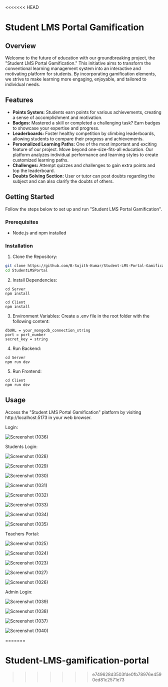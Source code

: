 <<<<<<< HEAD
# Student LMS Portal Gamification

## Overview

Welcome to the future of education with our groundbreaking project, the "Student LMS Portal Gamification." This initiative aims to transform the conventional learning management system into an interactive and motivating platform for students. By incorporating gamification elements, we strive to make learning more engaging, enjoyable, and tailored to individual needs.

## Features

- **Points System:** Students earn points for various achievements, creating a sense of accomplishment and motivation.
- **Badges:** Mastered a skill or completed a challenging task? Earn badges to showcase your expertise and progress.
- **Leaderboards:** Foster healthy competition by climbing leaderboards, allowing students to compare their progress and achievements.
- **Personalized Learning Paths:** One of the most important and exciting feature of our project. Move beyond one-size-fits-all education. Our platform analyzes individual performance and learning styles to create customized learning paths.
- **Challenges:** Attempt quizzes and challenges to gain extra points and top the leaderboard.
- **Doubts Solving Section:** User or tutor can post doubts regarding the subject and can also clarify the doubts of others.

## Getting Started

Follow the steps below to set up and run "Student LMS Portal Gamification".

### Prerequisites

- Node.js and npm installed

### Installation

1. Clone the Repository:

```bash
git clone https://github.com/B-Sujith-Kumar/Student-LMS-Portal-Gamification.git
cd StudentLMSPortal
```
2. Install Dependencies:
```
cd Server
npm install
```
```
cd Client
npm install
```
3. Environment Variables: Create a .env file in the root folder with the following content:
 ```
dbURL = your_mongodb_connection_string
port = port_number
secret_key = string
```
4. Run Backend:
```
cd Server
npm run dev
```
5. Run Frontend:
```
cd Client
npm run dev
```
## Usage
Access the "Student LMS Portal Gamification" platform by visiting http://localhost:5173 in your web browser.








Login:









![Screenshot (1036)](https://github.com/B-Sujith-Kumar/Student-LMS-Portal-Gamification/assets/92416850/d68033aa-307d-4c66-9b5c-a7b1524651a7)










Students Login:







![Screenshot (1028)](https://github.com/B-Sujith-Kumar/Student-LMS-Portal-Gamification/assets/92416850/a5dcadb9-1121-42a3-9269-16eb72e0424d)










![Screenshot (1029)](https://github.com/B-Sujith-Kumar/Student-LMS-Portal-Gamification/assets/92416850/fef39b3f-7e0e-4542-a24e-c18541143af8)

![Screenshot (1030)](https://github.com/B-Sujith-Kumar/Student-LMS-Portal-Gamification/assets/92416850/6cf73e38-8781-4ee0-90e7-f54d56ed00ee)

![Screenshot (1031)](https://github.com/B-Sujith-Kumar/Student-LMS-Portal-Gamification/assets/92416850/20042043-8e5a-488c-94d2-b145da6f57dc)

![Screenshot (1032)](https://github.com/B-Sujith-Kumar/Student-LMS-Portal-Gamification/assets/92416850/2a8ba210-bd09-4925-8cf8-8d0f7f988c54)

![Screenshot (1033)](https://github.com/B-Sujith-Kumar/Student-LMS-Portal-Gamification/assets/92416850/91475a43-a175-4c5b-89ba-db80a47a8c90)

![Screenshot (1034)](https://github.com/B-Sujith-Kumar/Student-LMS-Portal-Gamification/assets/92416850/8e792492-961c-4a70-abfe-ff5e3ab89502)


![Screenshot (1035)](https://github.com/B-Sujith-Kumar/Student-LMS-Portal-Gamification/assets/92416850/74d5eed3-a602-4b16-8dcd-33b78202e2e1)








Teachers Portal:




![Screenshot (1025)](https://github.com/B-Sujith-Kumar/Student-LMS-Portal-Gamification/assets/92416850/e5f6f8fe-8989-4af7-9e04-3e2688c82125)



![Screenshot (1024)](https://github.com/B-Sujith-Kumar/Student-LMS-Portal-Gamification/assets/92416850/85693150-2962-4eb3-b659-d73c11bca28f)




![Screenshot (1023)](https://github.com/B-Sujith-Kumar/Student-LMS-Portal-Gamification/assets/92416850/3c4ac1a0-f80c-4f81-b6e2-bce55ae4e630)




![Screenshot (1027)](https://github.com/B-Sujith-Kumar/Student-LMS-Portal-Gamification/assets/92416850/5c5851bf-33f7-41f7-b93e-a23f06cc653b)




![Screenshot (1026)](https://github.com/B-Sujith-Kumar/Student-LMS-Portal-Gamification/assets/92416850/ac6459cd-e0eb-4bb2-8af8-a7c8ac20e708)





Admin Login:






![Screenshot (1039)](https://github.com/B-Sujith-Kumar/Student-LMS-Portal-Gamification/assets/92416850/db2051fe-5623-4270-84b7-8e455b85c543)





![Screenshot (1038)](https://github.com/B-Sujith-Kumar/Student-LMS-Portal-Gamification/assets/92416850/8510b3c7-3c34-438c-a0b4-4946571151d6)




![Screenshot (1037)](https://github.com/B-Sujith-Kumar/Student-LMS-Portal-Gamification/assets/92416850/3fb10d1f-b497-4ab8-8acf-866022daf90f)





![Screenshot (1040)](https://github.com/B-Sujith-Kumar/Student-LMS-Portal-Gamification/assets/92416850/757fd4e8-2b4b-4e83-a7bb-f9cdbd6931b9)


=======
# Student-LMS-gamification-portal
>>>>>>> e749628d3503fde0fb78976e4590ed81c2571e73
